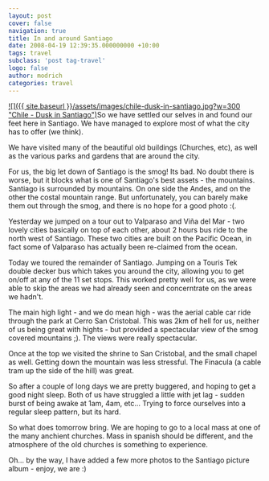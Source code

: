 ```yaml
---
layout: post
cover: false
navigation: true
title: In and around Santiago
date: 2008-04-19 12:39:35.000000000 +10:00
tags: travel
subclass: 'post tag-travel'
logo: false
author: modrich
categories: travel
---
```

[![]({{ site.baseurl }}/assets/images/chile-dusk-in-santiago.jpg?w=300 "Chile - Dusk in Santiago")](http://modrich.wordpress.com/2008/04/19/in-and-around-santiago/chile-dusk-in-santiago/)So we have settled our selves in and found our feet here in Santiago. We have managed to explore most of what the city has to offer (we think).

We have visited many of the beautiful old buildings (Churches, etc), as well as the various parks and gardens that are around the city.

For us, the big let down of Santiago is the smog! Its bad. No doubt there is worse, but it blocks what is one of Santiago's best assets - the mountains. Santiago is surrounded by mountains. On one side the Andes, and on the other the costal mountain range. But unfortunately, you can barely make them out through the smog, and there is no hope for a good photo :(.

Yesterday we jumped on a tour out to Valparaso and Viña del Mar - two lovely cities basically on top of each other, about 2 hours bus ride to the north west of Santiago. These two cities are built on the Pacific Ocean, in fact some of Valparaso has actually been re-claimed from the ocean.

Today we toured the remainder of Santiago. Jumping on a Touris Tek double decker bus which takes you around the city, allowing you to get on/off at any of the 11 set stops. This worked pretty well for us, as we were able to skip the areas we had already seen and concerntrate on the areas we hadn't.

The main high light - and we do mean high - was the aerial cable car ride through the park at Cerro San Cristobal. This was 2km of hell for us, neither of us being great with hights - but provided a spectacular view of the smog covered mountains ;). The views were really spectacular.

Once at the top we visited the shrine to San Cristobal, and the small chapel as well. Getting down the mountain was less stressful. The Finacula (a cable tram up the side of the hill) was great.

So after a couple of long days we are pretty buggered, and hoping to get a good night sleep. Both of us have struggled a little with jet lag - sudden burst of being awake at 1am, 4am, etc... Trying to force ourselves into a regular sleep pattern, but its hard.

So what does tomorrow bring. We are hoping to go to a local mass at one of the many anchient churches. Mass in spanish should be different, and the atmosphere of the old churches is something to experience.

Oh... by the way, I have added a few more photos to the Santiago picture album - enjoy, we are :)

